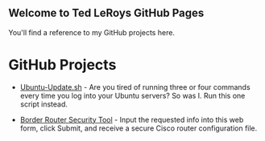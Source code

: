 ## Welcome to Ted LeRoys GitHub Pages

You'll find a reference to my GitHub projects here.

# GitHub Projects

- [Ubuntu-Update.sh](git@github.com:TedLeRoy/TedLeRoy.github.io.git) - Are you tired of running three or four commands every time you log into your Ubuntu servers? So was I. Run this one script instead.

- [Border Router Security Tool](https://github.com/TedLeRoy/BRST) - Input the requested info into this web form, click Submit, and receive a secure Cisco router configuration file.
